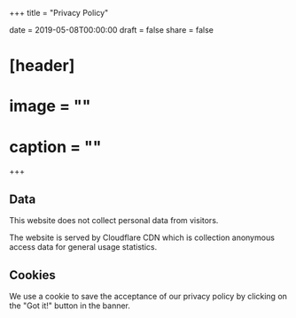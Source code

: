 +++
title = "Privacy Policy"

date = 2019-05-08T00:00:00
draft = false
share = false

# [header]
# image = ""
# caption = ""
+++

## Data

This website does not collect personal data from visitors.

The website is served by Cloudflare CDN which is collection anonymous access data for general usage statistics.

## Cookies

We use a cookie to save the acceptance of our privacy policy by clicking on the "Got it!" button in the banner.